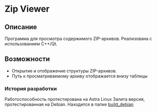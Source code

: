 # Zip Viewer

## Описание
Программа для просмотра содержимого ZIP-архивов. Реализована с использованием C++/Qt.

## Возможности
- Открытие и отображение структуры ZIP-архивов.
- Путь к просматриваемому архиву отображается внизу таблицы
### История разработки
Работоспособность протестирована на Astra Linux
Залита версия, протестированная на Debian. Находится в папке [build_debian](https://github.com/molotilkin1/zip_viewer/tree/master/ZipViewer/build_linux)

